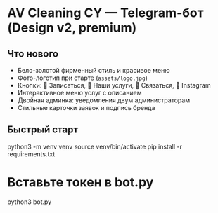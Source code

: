 
# AV Cleaning CY — Telegram-бот (Design v2, premium)

## Что нового
- Бело-золотой фирменный стиль и красивое меню
- Фото-логотип при старте (`assets/logo.jpg`)
- Кнопки: 🧽 Записаться, 🧺 Наши услуги, 💬 Связаться, 📸 Instagram
- Интерактивное меню услуг с описанием
- Двойная админка: уведомления двум администраторам
- Стильные карточки заявок и подпись бренда

## Быстрый старт
python3 -m venv venv
source venv/bin/activate
pip install -r requirements.txt
# Вставьте токен в bot.py
python3 bot.py
